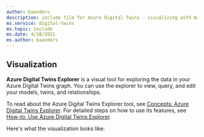 ```yaml
---
author: baanders
description: include file for Azure Digital Twins - visualizing with Azure Digital Twins Explorer
ms.service: digital-twins
ms.topic: include
ms.date: 4/28/2021
ms.author: baanders
---
```


## Visualization

**Azure Digital Twins Explorer** is a visual tool for exploring the data in your Azure Digital Twins graph. You can use the explorer to view, query, and edit your models, twins, and relationships.

To read about the Azure Digital Twins Explorer tool, see [Concepts: Azure Digital Twins Explorer](../articles/digital-twins/concepts-azure-digital-twins-explorer.md). For detailed steps on how to use its features, see [How-to: Use Azure Digital Twins Explorer](../articles/digital-twins/how-to-use-azure-digital-twins-explorer.md).

Here's what the visualization looks like: